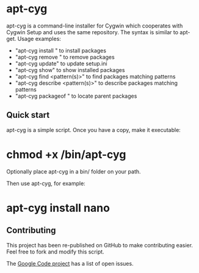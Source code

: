apt-cyg
=======

apt-cyg is a command-line installer for Cygwin which cooperates with Cygwin Setup and uses the same repository. The syntax is similar to apt-get. Usage examples:

* "apt-cyg install <package names>" to install packages
* "apt-cyg remove <package names>" to remove packages
* "apt-cyg update" to update setup.ini
* "apt-cyg show" to show installed packages
* "apt-cyg find <pattern(s)>" to find packages matching patterns
* "apt-cyg describe <pattern(s)>" to describe packages matching patterns
* "apt-cyg packageof <commands or files>" to locate parent packages 

Quick start
-----------

apt-cyg is a simple script. Once you have a copy, make it executable:

  # chmod +x /bin/apt-cyg

Optionally place apt-cyg in a bin/ folder on your path.

Then use apt-cyg, for example:

  # apt-cyg install nano

Contributing
------------

This project has been re-published on GitHub to make contributing easier. Feel free to fork and modify this script.

The [Google Code project](https://code.google.com/p/apt-cyg/) has a list of open issues.
